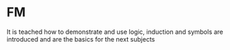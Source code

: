 # FM
It is teached how to demonstrate and use logic, induction and symbols are introduced and are the basics for the next subjects